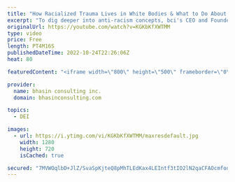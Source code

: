 ```yaml
---
title: "How Racialized Trauma Lives in White Bodies & What to Do About it"
excerpt: "To dig deeper into anti-racism concepts, bci's CEO and Founder Ritu Bhasin hosted a conversation with a very special guest: Resmaa Menakem, author of the New York Times bestseller My Grandmother’s Hands and the book The Quaking of America: An Embodied Guide to Navigating Our Nation’s Upheaval and Racial"
originalUrl: https://youtube.com/watch?v=KGKbKfXWTMM
type: video
price: Free
length: PT4M16S
publishedDateTime: 2022-10-24T22:26:06Z
heat: 80

featuredContent: "<iframe width=\"800\" height=\"500\" frameborder=\"0\" src=\"https://www.youtube.com/embed/KGKbKfXWTMM\" allow=\"accelerometer; autoplay; encrypted-media; gyroscope; picture-in-picture\" allowfullscreen></iframe>"

provider:
  name: bhasin consulting inc.
  domain: bhasinconsulting.com

topics:
  - DEI

images:
  - url: https://i.ytimg.com/vi/KGKbKfXWTMM/maxresdefault.jpg
    width: 1280
    height: 720
    isCached: true

secured: "7MVWOqlbD+JlZ/SvaSpKjteQ8pMhTLEdKax4LEIntf3tIO2lN2qaCFAOcmfod8DCFGbnyynSxfLvLq+hgaKXgUlhV6Q3kpWotUyJyJH5EWq2Pm72uev8Fci35MJM6362vP4ULrtcb/0z+2HpehVTwRvrAcMUaWXqH/kBBdZWD3ImjvrL3KnpCt1O+idwydjKUjD0Vye2LDAB8sv0gAlNNZ1MgbE6wAqI/WtbW1itTdbE/N3s3hyaMYtIdkEPV2HyGRn3a7Hgfoa+kaQ81PDUc0w7w+3G0qHPBBOQuiNsZYf50ss5UEOXyHUXZd/Ve/V0gD5xqtleAUe37dqfa51p0Vm5StKT5XkG9/g+gYPSLfdC7QXImQZRQ6zgZr1aparod8ucdi8dit+sbq+clfLd7w==;PdmQnKH91tcNYstpXK9qOA=="
---
```


